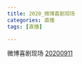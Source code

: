 ```yaml
---
title: 2020_微博喜剧现场
categories: 直播
tags: [直播]

---
```


微博喜剧现场 [20200911](https://www.bilibili.com/video/BV1k54y1C7Pp?p=1) 
